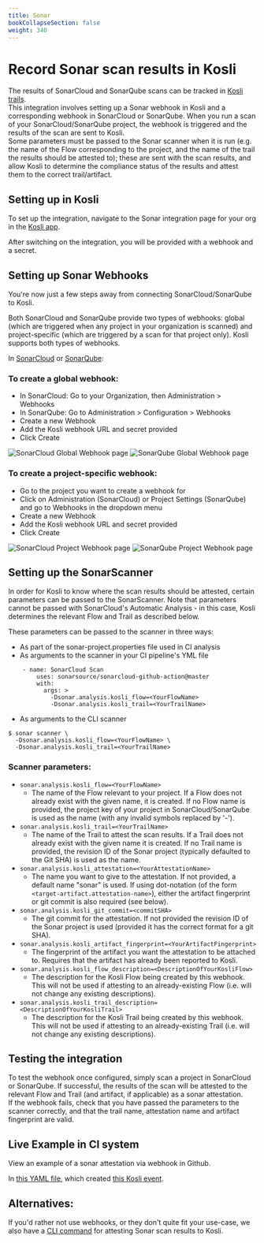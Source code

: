 ```yaml
---
title: Sonar
bookCollapseSection: false
weight: 340
---
```

# Record Sonar scan results in Kosli

The results of SonarCloud and SonarQube scans can be tracked in [Kosli trails](/getting_started/trails/). <br>
This integration involves setting up a Sonar webhook in Kosli and a corresponding webhook in SonarCloud or SonarQube. When you run a scan of your SonarCloud/SonarQube project, the webhook is triggered and the results of the scan are sent to Kosli.<br>
Some parameters must be passed to the Sonar scanner when it is run (e.g. the name of the Flow corresponding to the project, and the name of the trail the results should be attested to); these are sent with the scan results, and allow Kosli to determine the compliance status of the results and attest them to the correct trail/artifact.

## Setting up in Kosli

To set up the integration, navigate to the Sonar integration page for your org in the [Kosli app](https://app.kosli.com/).

After switching on the integration, you will be provided with a webhook and a secret.

## Setting up Sonar Webhooks

You're now just a few steps away from connecting SonarCloud/SonarQube to Kosli.

Both SonarCloud and SonarQube provide two types of webhooks: global (which are triggered when any project in your organization is scanned) and project-specific (which are triggered by a scan for that project only). Kosli supports both types of webhooks.

In [SonarCloud](https://sonarcloud.io/) or [SonarQube](https://sonarqube.org):

### To create a global webhook:

- In SonarCloud: Go to your Organization, then Administration > Webhooks
- In SonarQube: Go to Administration > Configuration > Webhooks
- Create a new Webhook
- Add the Kosli webhook URL and secret provided
- Click Create

![SonarCloud Global Webhook page](/images/sonarcloud_integration_global.png)
![SonarQube Global Webhook page](/images/sonarqube_integration_global.png)

### To create a project-specific webhook:

- Go to the project you want to create a webhook for
- Click on Administration (SonarCloud) or Project Settings (SonarQube) and go to Webhooks in the dropdown menu
- Create a new Webhook
- Add the Kosli webhook URL and secret provided
- Click Create

![SonarCloud Project Webhook page](/images/sonarcloud_integration_project.png)
![SonarQube Project Webhook page](/images/sonarqube_integration_project.png)

## Setting up the SonarScanner

In order for Kosli to know where the scan results should be attested, certain parameters can be passed to the SonarScanner. Note that parameters cannot be passed with SonarCloud's Automatic Analysis - in this case, Kosli determines the relevant Flow and Trail as described below.

These parameters can be passed to the scanner in three ways:
- As part of the sonar-project.properties file used in CI analysis
- As arguments to the scanner in your CI pipeline's YML file
```shell
    - name: SonarCloud Scan
        uses: sonarsource/sonarcloud-github-action@master
        with:
          args: >
            -Dsonar.analysis.kosli_flow=<YourFlowName>
            -Dsonar.analysis.kosli_trail=<YourTrailName>
```
- As arguments to the CLI scanner
```shell
$ sonar scanner \
  -Dsonar.analysis.kosli_flow=<YourFlowName> \
  -Dsonar.analysis.kosli_trail=<YourTrailName> 
```


### Scanner parameters:
- `sonar.analysis.kosli_flow=<YourFlowName>`
    - The name of the Flow relevant to your project. If a Flow does not already exist with the given name, it is created. If no Flow name is provided, the project key of your project in SonarCloud/SonarQube is used as the name (with any invalid symbols replaced by '-').
- `sonar.analysis.kosli_trail=<YourTrailName>`
    - The name of the Trail to attest the scan results. If a Trail does not already exist with the given name it is created. If no Trail name is provided, the revision ID of the Sonar project (typically defaulted to the Git SHA) is used as the name.
- `sonar.analysis.kosli_attestation=<YourAttestationName>`
    - The name you want to give to the attestation. If not provided, a default name "sonar" is used. If using dot-notation (of the form `<target-artifact.attestation-name>`), either the artifact fingerprint or git commit is also required (see below).
- `sonar.analysis.kosli_git_commit=<commitSHA>`
    - The git commit for the attestation. If not provided the revision ID of the Sonar project is used (provided it has the correct format for a git SHA).
- `sonar.analysis.kosli_artifact_fingerprint=<YourArtifactFingerprint>`
    - The fingerprint of the artifact you want the attestation to be attached to. Requires that the artifact has already been reported to Kosli.
- `sonar.analysis.kosli_flow_description=<DescriptionOfYourKosliFlow>`
    - The description for the Kosli Flow being created by this webhook. This will not be used if attesting to an already-existing Flow (i.e. will not change any existing descriptions).
- `sonar.analysis.kosli_trail_description=<DescriptionOfYourKosliTrail>`
    - The description for the Kosli Trail being created by this webhook. This will not be used if attesting to an already-existing Trail (i.e. will not change any existing descriptions).

## Testing the integration

To test the webhook once configured, simply scan a project in SonarCloud or SonarQube. If successful, the results of the scan will be attested to the relevant Flow and Trail (and artifact, if applicable) as a sonar attestation. <br>
If the webhook fails, check that you have passed the parameters to the scanner correctly, and that the trail name, attestation name and artifact fingerprint are valid.

## Live Example in CI system
View an example of a sonar attestation via webhook in Github.

In [this YAML file](https://app.kosli.com/api/v2/livedocs/cyber-dojo/yaml?ci=github&command=-Dsonar.analysis.kosli_flow), which created [this Kosli event](https://app.kosli.com/api/v2/livedocs/cyber-dojo/event?ci=github&command=-Dsonar.analysis.kosli_flow). 


## Alternatives:
If you'd rather not use webhooks, or they don't quite fit your use-case, we also have a [CLI command](/client_reference/kosli_attest_sonar/) for attesting Sonar scan results to Kosli.